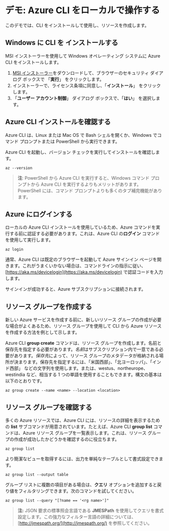 # デモ: Azure CLI をローカルで操作する

このデモでは、CLI をインストールして使用し、リソースを作成します。

## Windows に CLI を インストールする

MSI インストーラーを使用して Windows オペレーティング システムに Azure CLI をインストールします。

1. [MSI インストーラー](https://aka.ms/installazurecliwindows)をダウンロードして、ブラウザーのセキュリティ ダイアログ ボックスで 「**実行**」 をクリックします。
2. インストーラーで、ライセンス条項に同意し、「**インストール**」 をクリックします。
3. 「**ユーザー アカウント制御**」 ダイアログ ボックスで、「**はい**」 を選択します。

## Azure CLI インストールを確認する

Azure CLI は、Linux または Mac OS で Bash シェルを開くか、Windows でコマンド プロンプトまたは PowerShell から実行できます。

Azure CLI を起動し、バージョン チェックを実行してインストールを確認します。

```azurecli
az --version
 ```

> **注**: PowerShell から Azure CLI を実行すると、Windows コマンド プロンプトから Azure CLI を実行するよりもメリットがあります。PowerShell には、コマンド プロンプトよりも多くのタブ補完機能があります。

## Azure にログインする

ローカルの Azure CLI インストールを使用しているため、Azure コマンドを実行する前に認証する必要があります。これは、Azure CLI の**ログイン** コマンドを使用して実行します。

```azurecli
az login
```

通常、Azure CLI は既定のブラウザーを起動して Azure サインイン ページを開きます。これがうまくいかない場合は、コマンドラインの指示に従い、[https://aka.ms/devicelogin](https://aka.ms/devicelogin) で認証コードを入力します。

サインインが成功すると、Azure サブスクリプションに接続されます。

## リソース グループを作成する

新しい Azure サービスを作成する前に、新しいリソース グループの作成が必要な場合がよくあるため、リソース グループを使用して CLI から Azure リソースを作成する方法を例として示します。

Azure CLI **group create** コマンドは、リソース グループを作成します。名前と保存先を指定する必要があります。*名前*はサブスクリプション内で一意である必要があります。*保存先*によって、リソース グループのメタデータが格納される場所が決まります。保存先を指定するには、「米国西部」、「北ヨーロッパ」、「インド西部」 などの文字列を使用します。または、westus、northeurope、westindia など、相当する 1 つの単語を使用することもできます。構文の基本は以下のとおりです。

```azurecli
az group create --name <name> --location <location>
```

## リソース グループを確認する

多くの Azure リソースでは、Azure CLI には、リソースの詳細を表示するための **list** サブコマンドが用意されています。たとえば、Azure CLI **group list** コマンドは、Azure リソース グループを一覧表示します。これは、リソース グループの作成が成功したかどうかを確認するのに役立ちます。

```azurecli
az group list
```

より簡潔なビューを取得するには、出力を単純なテーブルとして書式設定できます。

```azurecli
az group list --output table
```

グループ リストに複数の項目がある場合は、**クエリ** オプションを追加すると戻り値をフィルタリングできます。次のコマンドを試してください。

```azurecli
az group list --query "[?name == '<rg name>']"
```

>**注:** JSON 要求の標準照会言語である **JMESPath** を使用してクエリを書式設定します。この強力なフィルター言語の詳細については、[http://jmespath.org/](http://jmespath.org/) を参照してください。
